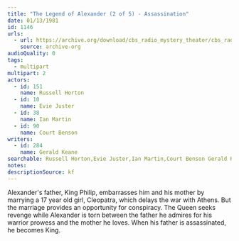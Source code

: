 ```yaml
---
title: "The Legend of Alexander (2 of 5) - Assassination"
date: 01/13/1981
id: 1146
urls: 
  - url: https://archive.org/download/cbs_radio_mystery_theater/cbs_radio_mystery_theater-1101-1150.zip/cbs_radio_mystery_theater-1101-1150%2Fcbsrmt_1146_legend_of_alexander_part_2_assassination.mp3
    source: archive-org
audioQuality: 0
tags: 
  - multipart
multipart: 2
actors:  
  - id: 151
    name: Russell Horton  
  - id: 10
    name: Evie Juster  
  - id: 38
    name: Ian Martin  
  - id: 90
    name: Court Benson
writers:  
  - id: 284
    name: Gerald Keane
searchable: Russell Horton,Evie Juster,Ian Martin,Court Benson Gerald Keane
notes: 
descriptionSource: kf
---
```

Alexander's father, King Philip, embarrasses him and his mother by marrying a 17 year old girl, Cleopatra, which delays the war with Athens. But the marriage provides an opportunity for conspiracy. The Queen seeks revenge while Alexander is torn between the father he admires for his warrior prowess and the mother he loves. When his father is assassinated, he becomes King.